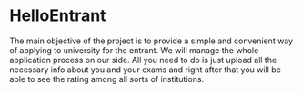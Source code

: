 # HelloEntrant
The main objective of the project is to provide a simple and convenient way of applying to university for the entrant. We will manage the whole application process on our side. All you need to do is just upload all the necessary info about you and your exams and right after that you will be able to see the rating among all sorts of institutions.
